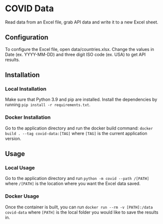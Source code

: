 # COVID Data
Read data from an Excel file, grab API data and write it to a new Excel sheet.

## Configuration
To configure the Excel file, open data/countries.xlsx. Change the values in Date (ex. YYYY-MM-DD) and three digit ISO code (ex. USA) to get API results.

## Installation

### Local Installation
Make sure that Python 3.9 and pip are installed. Install the dependencies by running ```pip install -r requirements.txt```.

### Docker Installation
Go to the application directory and run the docker build command:
```docker build . --tag covid-data:[TAG]``` where ```[TAG]``` is the current application version.

## Usage

### Local Usage
Go to the application directory and run ```python -m covid --path /[PATH]``` where ```/[PATH]``` is the location where you want the Excel data saved.

### Docker Usage
Once the container is built, you can run ```docker run --rm -v [PATH]:/data covid-data``` where ```[PATH]``` is the local folder you would like to save the results in.
